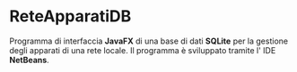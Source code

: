 # ReteApparatiDB
Programma di interfaccia <b>JavaFX</b> di una base di dati <b>SQLite</b> per la gestione degli apparati di una rete locale.
Il programma è sviluppato tramite l' IDE <b>NetBeans</b>.
